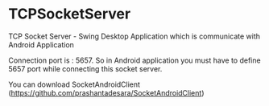 TCPSocketServer
===============

TCP Socket Server - Swing Desktop Application which is communicate with Android Application

Connection port is : 5657. So in Android application you must have to define 5657 port while connecting this socket server.

You can download SocketAndroidClient (https://github.com/prashantadesara/SocketAndroidClient) 